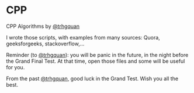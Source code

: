 # CPP
CPP Algorithms by [@trhgquan](https://github.com/trhgquan)

I wrote those scripts, with examples from many sources: Quora, geeksforgeeks, stackoverflow,...

Reminder (to [@trhgquan](https://github.com/trhgquan)): you will be panic in the future, in the night before the Grand Final Test. At that time, open those files and some will be useful for you.

From the past [@trhgquan](https://github.com/trhgquan), good luck in the Grand Test. Wish you all the best.
